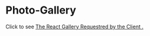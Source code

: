 # Photo-Gallery
Click to see <a href="https://github.com/alimadhibujar/Photo-Gallery/blob/main/src/utility/The%20Mock%20Up%20Gallery.pdf">The React Gallery Requestred by the Client . </a>
